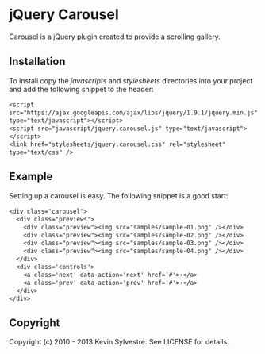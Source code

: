 # jQuery Carousel

Carousel is a jQuery plugin created to provide a scrolling gallery.

## Installation

To install copy the *javascripts* and *stylesheets* directories into your project and add the following snippet to the header:

    <script src="https://ajax.googleapis.com/ajax/libs/jquery/1.9.1/jquery.min.js" type="text/javascript"></script>
    <script src="javascript/jquery.carousel.js" type="text/javascript"></script>
    <link href="stylesheets/jquery.carousel.css" rel="stylesheet" type="text/css" />

## Example

Setting up a carousel is easy. The following snippet is a good start:
    
    <div class="carousel">
      <div class="previews">
        <div class="preview"><img src="samples/sample-01.png" /></div>
        <div class="preview"><img src="samples/sample-02.png" /></div>
        <div class="preview"><img src="samples/sample-03.png" /></div>
        <div class="preview"><img src="samples/sample-04.png" /></div>
      </div>
      <div class='controls'>
        <a class='next' data-action='next' href='#'>›</a>
        <a class='prev' data-action='prev' href='#'>‹</a>
      </div>
    </div>

## Copyright

Copyright (c) 2010 - 2013 Kevin Sylvestre. See LICENSE for details.
